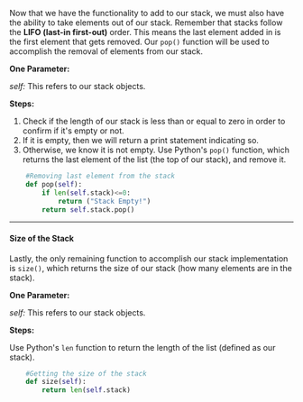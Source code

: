 Now that we have the functionality to add to our stack, we must also have the ability to take elements out of our stack. Remember that stacks follow the **LIFO (last-in first-out)** order. This means the last element added in is the first element that gets removed. Our `pop()` function will be used to accomplish the removal of elements from our stack.

**One Parameter:** 

*self:*   This refers to our stack objects. 

**Steps:**

1. Check if the length of our stack is less than or equal to zero in order to confirm if it's empty or not. 
2. If it is empty, then we will return a print statement indicating so. 
3. Otherwise, we know it is not empty. Use Python's `pop()` function, which returns the last element of the list (the top of our stack), and remove it.

```python
    #Removing last element from the stack
    def pop(self):
        if len(self.stack)<=0:
            return ("Stack Empty!")
        return self.stack.pop()
```

---
 
#### Size of the Stack

Lastly, the only remaining function to accomplish our stack implementation is `size()`, which returns the size of our stack (how many elements are in the stack). 

**One Parameter:** 

*self:*   This refers to our stack objects. 

**Steps:**

Use Python's `len` function to return the length of the list (defined as our stack).

```python
    #Getting the size of the stack
    def size(self):
        return len(self.stack)
```

